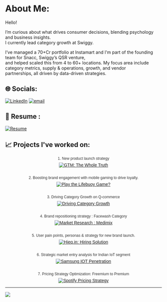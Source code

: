 # About Me:

Hello! <br>


I’m curious about what drives consumer decisions, blending psychology and business insights. <br>
I currently lead category growth at Swiggy.

I’ve managed a 70+Cr portfolio at Instamart and I'm part of the founding team for Snacc, Swiggy’s QSR venture, <br>
and helped scaled this from 4 to 60+ locations. My focus area include category metrics, supply & operations, growth, and vendor <br>
partnerships, all driven by data-driven strategies.



## 🌐 Socials:
[![LinkedIn](https://img.shields.io/badge/LinkedIn-%230077B5.svg?logo=linkedin&logoColor=white)](https://www.linkedin.com/in/vedikabehera?utm_source=share&utm_campaign=share_via&utm_content=profile&utm_medium=ios_app) 
[![email](https://img.shields.io/badge/Email-D14836?logo=gmail&logoColor=white)](mailto:beheravedika@gmail.com)


## 📄 Resume :
[![Resume](https://img.shields.io/badge/View%20My%20Resume-3DBE29?style=flat&logo=dropbox&logoColor=white)](https://www.dropbox.com/scl/fi/bkr7c7ss7962xdgclqnfk/VedikaBehera_IIMTiruchirapalli.pdf?rlkey=vnezum1io8mdqpjcwld9m2rzd&st=o4fa7u9t&dl=0)


## 📈 Projects I've worked on:




<div style="font-family: Arial, sans-serif; max-width: 600px; margin-bottom: 12px; text-align: center;">
  <div style="font-size: 12px; color: #333; margin-bottom: 6px;">
    1. New product launch strategy
  </div>
  <a href="https://drive.google.com/file/d/1LqF4Qwj03YHNca0dZLIewOPRS2Fgxjjb/view?usp=sharing" target="_blank" rel="noopener noreferrer" style="display: inline-block;">
    <img src="https://img.shields.io/badge/GTM%3A%20The%20Whole%20Truth-FFC0CB?style=flat&logo=&logoColor=purple&color=FFC0CB&labelColor=FFC0CB&logoWidth=20" alt="GTM: The Whole Truth" />
  </a>
</div>


<div style="font-family: Arial, sans-serif; max-width: 600px; margin-bottom: 12px; text-align: center;">
  <div style="font-size: 12px; color: #333; margin-bottom: 6px;"> 
    <br>
    2. Boosting brand engagement with mobile gaming to drive loyalty.
  </div>
  <a href="https://drive.google.com/file/d/1LeP-ttmjY8DH_NkN6tP9aJ_bGX7CNtH5/view?usp=sharing" target="_blank" rel="noopener noreferrer" style="display: inline-block;">
    <img src="https://img.shields.io/badge/Play%20the%20Lifebuoy%20Game%3F-FF0000?style=flat&logo=&logoColor=white&color=FF0000&labelColor=FF0000&logoWidth=20" alt="Play the Lifebuoy Game?" />
  </a>
</div>

<div style="font-family: Arial, sans-serif; max-width: 600px; margin-bottom: 12px; text-align: center;">
  <div style="font-size: 12px; color: #333; margin-bottom: 6px;">
    <br>
    3. Driving Category Growth on Q-commerce
  </div>
  <a href="https://drive.google.com/file/d/1zGTZXU4Iy-MKymj6m_vKX9UqxFxezZBz/view?usp=sharing" target="_blank" rel="noopener noreferrer" style="display: inline-block;">
    <img src="https://img.shields.io/badge/Driving%20Category%20Growth-ADD8E6?style=flat&logo=&logoColor=00008B&color=ADD8E6&labelColor=ADD8E6&logoWidth=20" alt="Driving Category Growth" />
  </a>
</div>




<div style="font-family: Arial, sans-serif; max-width: 600px; margin-bottom: 12px; text-align: center;">
  <div style="font-size: 12px; color: #333; margin-bottom: 6px;">
      <br>
    4. Brand repositioning strategy : Facewash Category
  </div>
  <a href="https://drive.google.com/file/d/1fKJOciti_DVYmkxSjqLD1NT5DyrrZ3Nn/view?usp=sharing" target="_blank" rel="noopener noreferrer" style="display: inline-block;">
    <img src="https://img.shields.io/badge/Market%20Research%20%3A%20Medimix-006400?style=flat&logo=&logoColor=FFFFE0&color=006400&labelColor=006400&logoWidth=20" alt="Market Research : Medimix" />
  </a>
</div>



<div style="font-family: Arial, sans-serif; max-width: 600px; margin-bottom: 12px; text-align: center;">
  <div style="font-size: 12px; color: #333; margin-bottom: 6px;">
      <br>
    5. User pain points, personas & strategy for new brand launch.
  </div>
  <a href="https://drive.google.com/file/d/12nNQMdxb2_JAjnHSDdz2fkiD3SAnV0m7/view?usp=drive_link" target="_blank" rel="noopener noreferrer" style="display: inline-block;">
    <img src="https://img.shields.io/badge/Hieq.in%3A%20Hiring%20Solution-FFFACD?style=flat&logo=&logoColor=77DD77&color=FFFACD&labelColor=FFFACD&logoWidth=20" alt="Hieq.in: Hiring Solution" />
  </a>
</div>



<div style="font-family: Arial, sans-serif; max-width: 600px; margin-bottom: 12px; text-align: center;">
  <div style="font-size: 12px; color: #333; margin-bottom: 6px;">
      <br>
    6. Strategic market entry analysis for Indian IoT segment
  </div>
  <a href="https://drive.google.com/file/d/1-9jtLIeG_GIUuV1ZnBu6Y_jvQirMaeiZ/view?usp=sharing" target="_blank" rel="noopener noreferrer" style="display: inline-block;">
    <img src="https://img.shields.io/badge/Samsung%20IOT%20Penetration-FFFFFF?style=flat&logo=&logoColor=000000&color=FFFFFF&labelColor=FFFFFF&logoWidth=20" alt="Samsung IOT Penetration" />
  </a>
</div>


<div style="font-family: Arial, sans-serif; max-width: 600px; margin-bottom: 12px; text-align: center;">
  <div style="font-size: 12px; color: #333; margin-bottom: 6px;">
    <br>
    7. Pricing Strategy Optimization: Freemium to Premium
  </div>
  <a href="https://drive.google.com/file/d/1rDJ8AEKD0ckIapFGFo5nhHGhaFOzJqSf/view?usp=sharing" target="_blank" rel="noopener noreferrer" style="display: inline-block;">
    <img src="https://img.shields.io/badge/Spotify%20Pricing%20Strategy-4CAF50?style=flat&logo=&logoColor=000000&color=4CAF50&labelColor=4CAF50&logoWidth=20" alt="Spotify Pricing Strategy" />
  </a>
</div>











---
[![](https://visitcount.itsvg.in/api?id=VedikaBehera&icon=0&color=0)](https://visitcount.itsvg.in)

<!-- Proudly created with GPRM ( https://gprm.itsvg.in ) -->
